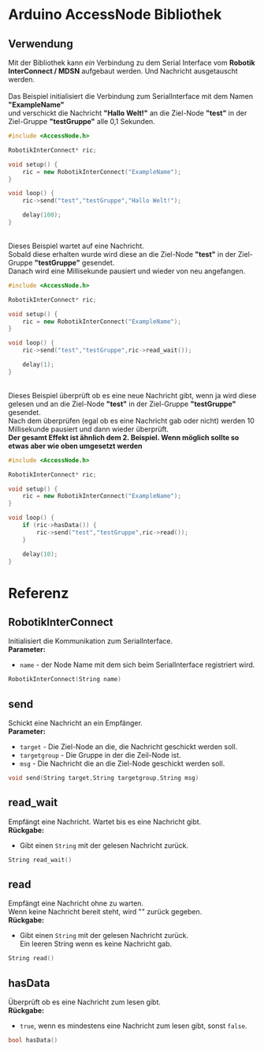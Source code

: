 # Arduino AccessNode Bibliothek


## Verwendung
Mit der Bibliothek kann *ein* Verbindung zu dem Serial Interface vom **Robotik InterConnect / MDSN** aufgebaut werden. Und Nachricht ausgetauscht werden.\
  \
Das Beispiel initialisiert die Verbindung zum SerialInterface mit dem Namen **"ExampleName"**\
und verschickt die Nachricht **"Hallo Welt!"** an die Ziel-Node **"test"** in der Ziel-Gruppe **"testGruppe"** alle 0,1 Sekunden.
```cpp
#include <AccessNode.h>

RobotikInterConnect* ric;

void setup() {
    ric = new RobotikInterConnect("ExampleName");
}

void loop() {
    ric->send("test","testGruppe","Hallo Welt!"); 

    delay(100);
}
```
  \
Dieses Beispiel wartet auf eine Nachricht.\
Sobald diese erhalten wurde wird diese an die Ziel-Node **"test"** in der Ziel-Gruppe **"testGruppe"** gesendet.\
Danach wird eine Millisekunde pausiert und wieder von neu angefangen.
```cpp
#include <AccessNode.h>

RobotikInterConnect* ric;

void setup() {
    ric = new RobotikInterConnect("ExampleName");
}

void loop() {
    ric->send("test","testGruppe",ric->read_wait());  

    delay(1);
}
```
  \
Dieses Beispiel überprüft ob es eine neue Nachricht gibt, wenn ja wird diese gelesen und an die Ziel-Node **"test"** in der Ziel-Gruppe **"testGruppe"** gesendet.\
Nach dem überprüfen (egal ob es eine Nachricht gab oder nicht) werden 10 Millisekunde pausiert und dann wieder überprüft.\
**Der gesamt Effekt ist ähnlich dem 2. Beispiel. Wenn möglich sollte so etwas aber wie oben umgesetzt werden**
```cpp
#include <AccessNode.h>

RobotikInterConnect* ric;

void setup() {
    ric = new RobotikInterConnect("ExampleName");
}

void loop() {
    if (ric->hasData()) {
        ric->send("test","testGruppe",ric->read());
    }

    delay(10);
}
```

# Referenz

## **RobotikInterConnect**
Initialisiert die Kommunikation zum SerialInterface.  
**Parameter:**  
* `name` - der Node Name mit dem sich beim SerialInterface registriert wird.
```cpp
RobotikInterConnect(String name)
```
  

## **send**
Schickt eine Nachricht an ein Empfänger.  
**Parameter:**
* `target` - Die Ziel-Node an die, die Nachricht geschickt werden soll.  
* `targetgroup` - Die Gruppe in der die Zeil-Node ist.  
* `msg` - Die Nachricht die an die Ziel-Node geschickt werden soll.
```cpp
void send(String target,String targetgroup,String msg)
```

## **read_wait**
Empfängt eine Nachricht. Wartet bis es eine Nachricht gibt.  
**Rückgabe:**
* Gibt einen `String` mit der gelesen Nachricht zurück.
```cpp
String read_wait()
```

## **read**
Empfängt eine Nachricht ohne zu warten.  
Wenn keine Nachricht bereit steht, wird "" zurück gegeben.  
**Rückgabe:**
* Gibt einen `String` mit der gelesen Nachricht zurück.  
  Ein leeren String wenn es keine Nachricht gab.
```cpp
String read()
```


## **hasData**
Überprüft ob es eine Nachricht zum lesen gibt.  
**Rückgabe:**
* `true`, wenn es mindestens eine Nachricht zum lesen gibt, sonst `false`.
```cpp
bool hasData()
```